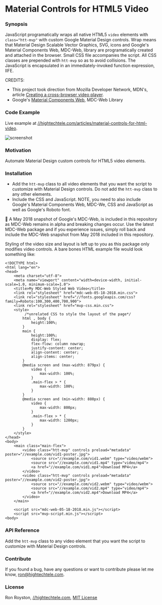 # Material Controls for HTML5 Video
### Synopsis

JavaScript programatically wraps all native HTML5 `video` elements with `class="htt-mvp"` with custom Google Material Design controls. 
Wrap means that Material Design Scalable Vector Graphics, SVG, icons and Google's Material Components Web, MDC-Web, library are programatically created and attached in the browser. 
Small CSS file accompanies the script. All CSS classes are prepended with `htt-mvp` so as to avoid collisions. 
The JavaScript is encapsulated in an immediately-invoked function expression, IIFE. 

CREDITS: 
 - This project took direction from Mozilla Developer Network, MDN's, article [Creating a cross-browser video player](//developer.mozilla.org/en-US/Apps/Fundamentals/Audio_and_video_delivery/cross_browser_video_player).
 - Google's [Material Components Web](https://github.com/material-components/material-components-web), MDC-Web Library

### Code Example

Live example at [//hightechtele.com/articles/material-controls-for-html-video](//hightechtele.com/articles/material-controls-for-html-video).

<img src="https://github.com/rhroyston/rhroyston.github.io/blob/master/gm.jpg" alt="screenshot">

### Motivation

Automate Material Design custom controls for HTML5 video elements.

### Installation

 - Add the `htt-mvp` class to all video elements that you want the script to customize with Material Design controls. Do not add the `htt-mvp` class to any other elements.
 - Include the CSS and JavaScript. NOTE, you need to also include Google's Material Components Web, MDC-We, CSS and JavaScript as well as Google's Roboto font. 

:pushpin: A May 2018 snapshot of Google's MDC-Web, is included in this repository as MDC-Web remains in alpha and breaking changes occur. 
Use the latest MDC-Web package and if you experience issues, simply roll back and include the MDC-Web snapshot from May 2018 included in this repository. 

Styling of the video size and layout is left up to you as this package only modifies video controls. 
A bare bones HTML example file would look something like: 

```
<!DOCTYPE html>
<html lang="en">
<head>
    <meta charset="utf-8">
    <meta name="viewport" content="width=device-width, initial-scale=1.0, minimum-scale=1.0">
    <title>My MDC-Web Styled Web Video</title> 
    <link rel="stylesheet" href="mdc-web-05-18-2018.min.css">
    <link rel="stylesheet" href="//fonts.googleapis.com/css?family=Roboto:100,300,400,700,900">
    <link rel="stylesheet" href="mvp-css.min.css">
    <style>
         /*unrelated CSS to style the layout of the page*/
        html , body {
            height:100%;
        }
        main {
            height:100%;
            display: flex;
            flex-flow: column nowrap;
            justify-content: center;
            align-content: center;
            align-items: center;
        }
        @media screen and (max-width: 879px) {
            video {
                max-width: 100%;
            }
            .main-flex > * {
                max-width: 100%;
            }
        }
        @media screen and (min-width: 880px) {
            video {
                max-width: 800px;
            }
            .main-flex > * {
                max-width: 1200px;
            }
        }
    </style>
</head>
<body>
    <main class="main-flex">
        <video class="htt-mvp" controls preload="metadata" poster="//example.com/vid1-poster.jpg">
            <source src="//example.com/vid1.webm" type="video/webm">
            <source src="//example.com/vid1.mp4" type="video/mp4">
            <a href="//example.com/vid1.mp4">Download MP4</a>
        </video>
        <video class="htt-mvp" controls preload="metadata" poster="//example.com/vid2-poster.jpg">
            <source src="//example.com/vid2.webm" type="video/webm">
            <source src="//example.com/vid2.mp4" type="video/mp4">
            <a href="//example.com/vid2.mp4">Download MP4</a>
        </video>
    </main>
        
    <script src="mdc-web-05-18-2018.min.js"></script>
    <script src="mvp-script.min.js"></script>
<body>
```

### API Reference

Add the `htt-mvp` class to any video element that you want the script to customize with Material Design controls.

### Contribute

If you found a bug, have any questions or want to contribute please let me know, ron@hightechtele.com.

### License

Ron Royston, [//hightechtele.com](https://hightechtele.com), [MIT License](https://en.wikipedia.org/wiki/MIT_License)